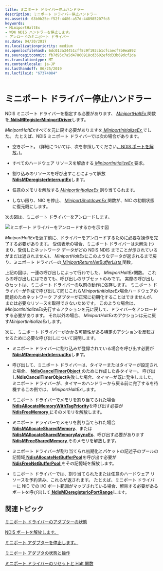 ```yaml
---
title: ミニポート ドライバー停止ハンドラー
description: ミニポート ドライバー停止ハンドラー
ms.assetid: 63b0b25e-f52f-4486-a57d-448985207fc8
keywords:
- MiniportHaltEx
- WDK NDIS ハンドラーを停止します。
- アンロードのミニポート ドライバー
ms.date: 04/20/2017
ms.localizationpriority: medium
ms.openlocfilehash: 6dc013a34451cff8c9f193cb1cfcaecf7b9ea892
ms.sourcegitcommit: fb7d95c7a5d47860918cd3602efdd33b69dcf2da
ms.translationtype: MT
ms.contentlocale: ja-JP
ms.lasthandoff: 06/25/2019
ms.locfileid: "67374084"
---
```

# <a name="miniport-driver-halt-handler"></a>ミニポート ドライバー停止ハンドラー





NDIS ミニポート ドライバーを指定する必要があります、 [ *MiniportHaltEx* ](https://docs.microsoft.com/windows-hardware/drivers/ddi/content/ndis/nc-ndis-miniport_halt)関数を[ **NdisMRegisterMiniportDriver**](https://docs.microsoft.com/windows-hardware/drivers/ddi/content/ndis/nf-ndis-ndismregisterminiportdriver)します。

*MiniportHaltEx*すべてを元に戻す必要がありますを[ *MiniportInitializeEx* ](https://docs.microsoft.com/windows-hardware/drivers/ddi/content/ndis/nc-ndis-miniport_initialize)でした。 たとえば、NDIS ミニポート ドライバーでは次の場合があります。

-   空きポート。 (詳細については、次を参照してください[、NDIS ポートを解放](freeing-an-ndis-port.md)。)。

-   すべてのハードウェア リソースを解放する[ *MiniportInitializeEx* ](https://docs.microsoft.com/windows-hardware/drivers/ddi/content/ndis/nc-ndis-miniport_initialize)要求。

-   割り込みのリソースを呼び出すことによって解放[ **NdisMDeregisterInterruptEx**](https://docs.microsoft.com/windows-hardware/drivers/ddi/content/ndis/nf-ndis-ndismderegisterinterruptex)します。

-   任意のメモリを解放する[ *MiniportInitializeEx* ](https://docs.microsoft.com/windows-hardware/drivers/ddi/content/ndis/nc-ndis-miniport_initialize)割り当てられます。

-   しない限り、NIC を停止、 [ *MiniportShutdownEx* ](https://docs.microsoft.com/windows-hardware/drivers/ddi/content/ndis/nc-ndis-miniport_shutdown)関数が、NIC の初期状態に復元既にします。

次の図は、ミニポート ドライバーをアンロードします。

![ミニポート ドライバーをアンロードするかを示す図](images/207-11.png)

*MiniportHaltEx*を返す前に、ドライバーをアンロードするために必要な操作を完了する必要があります。 受信表示の場合、ミニポート ドライバーは未解決 (つまり、受信したネットワーク データがどの NDIS NDIS までことが示されているがまだは返されません)、 *MiniportHaltEx*にこのようなデータが返されるまで戻り、ミニポート ドライバーの[ *MiniportReturnNetBufferLists* ](https://docs.microsoft.com/windows-hardware/drivers/ddi/content/ndis/nc-ndis-miniport_return_net_buffer_lists)関数。

上記の図は、一連の呼び出しによって行わでした、 *MiniportHaltEx*関数。 これらの呼び出しにはできても、呼び出しのサブセットのみです。 実際の呼び出しのセットは、ミニポート ドライバーの以前の動作に依存します。 ミニポート ドライバーが作成で呼び出して同じこれら*MiniportInitializeEx*場合ハードウェアの問題のためネットワーク アダプターが正常に初期化することはできませんが、または必要なリソースを取得できないためです。 このような場合は、 *MiniportInitializeEx*先行するアクションを元に戻して、ドライバーをアンロードする必要があります。 それ以外の場合、 *MiniportHaltEx*のアクションは元に戻す*MiniportInitializeEx*します。

次に、ミニポート ドライバーがかかる可能性がある特定のアクションを反転させるために必要な呼び出しについて説明します。

-   ミニポート ドライバーに割り込みが登録されている場合を呼び出す必要が[ **NdisMDeregisterInterruptEx**](https://docs.microsoft.com/windows-hardware/drivers/ddi/content/ndis/nf-ndis-ndismderegisterinterruptex)します。

-   呼び出して、ミニポート ドライバーは、タイマーまたはタイマーが設定された場合、 [ **NdisCancelTimerObject** ](https://docs.microsoft.com/windows-hardware/drivers/ddi/content/ndis/nf-ndis-ndiscanceltimerobject)のために作成した各タイマー。 呼び出し**NdisCancelTimerObject**失敗した場合、タイマーが既に発生しました。 ミニポート ドライバーが、タイマーのハンドラーから戻る前に完了するを待機するこの例では、 *MiniportHaltEx*します。

-   ミニポート ドライバーでメモリを割り当てられた場合[ **NdisAllocateMemoryWithTagPriority**](https://docs.microsoft.com/windows-hardware/drivers/ddi/content/ndis/nf-ndis-ndisallocatememorywithtagpriority)を呼び出す必要が[ **NdisFreeMemory** ](https://docs.microsoft.com/windows-hardware/drivers/ddi/content/ndis/nf-ndis-ndisfreememory)にそのメモリを解放します。

-   ミニポート ドライバーでメモリを割り当てられた場合[ **NdisMAllocateSharedMemory**](https://docs.microsoft.com/windows-hardware/drivers/ddi/content/ndis/nf-ndis-ndismallocatesharedmemory)、または[ **NdisMAllocateSharedMemoryAsyncEx**](https://docs.microsoft.com/windows-hardware/drivers/ddi/content/ndis/nf-ndis-ndismallocatesharedmemoryasyncex)、呼び出す必要があります[ **NdisMFreeSharedMemory** ](https://docs.microsoft.com/windows-hardware/drivers/ddi/content/ndis/nf-ndis-ndismfreesharedmemory)そのメモリを解放します。

-   ミニポート ドライバーが割り当てられ初期化とパケットの記述子のプールの記憶域[ **NdisAllocateNetBufferPool**](https://docs.microsoft.com/windows-hardware/drivers/ddi/content/ndis/nf-ndis-ndisallocatenetbufferlistpool)を呼び出す必要が[ **NdisFreeNetBufferPool** ](https://docs.microsoft.com/windows-hardware/drivers/ddi/content/ndis/nf-ndis-ndisfreenetbufferpool)をその記憶域を解放します。

-   ミニポート ドライバーでは、割り当てられたまたは任意のハードウェア リソースを予約済み、これらが返されます。 たとえば、ミニポート ドライバーに NIC での I/O ポート範囲がマップされている場合、解除する必要があるポートを呼び出して[ **NdisMDeregisterIoPortRange**](https://docs.microsoft.com/windows-hardware/drivers/ddi/content/ndis/nf-ndis-ndismderegisterioportrange)します。

## <a name="related-topics"></a>関連トピック


[ミニポート ドライバーのアダプターの状態](adapter-states-of-a-miniport-driver.md)

[NDIS ポートを解放します。](freeing-an-ndis-port.md)

[ミニポート アダプターを停止します。](halting-a-miniport-adapter.md)

[ミニポート アダプタの状態と操作](miniport-adapter-states-and-operations.md)

[ミニポート ドライバーのリセットと Halt 関数](https://docs.microsoft.com/previous-versions/windows/hardware/network/ff564064(v=vs.85))

 

 






